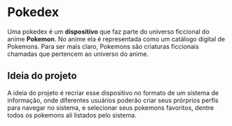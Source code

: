# Pokedex

Uma pokedex é um **dispositivo** que faz parte do universo ficcional do anime **Pokemon**. No anime ela é representada como um catálogo digital de Pokemons. Para ser mais claro, Pokemons são criaturas ficcionais chamadas que pertencem ao universo do anime.

## Ideia do projeto
A ideia do projeto é recriar esse dispositivo no formato de um sistema de informação, onde diferentes usuários poderão criar seus prórprios perfis para navegar no sistema, e selecionar seus pokemons favoritos, dentre todos os pokemons ali listados pelo sistema.
